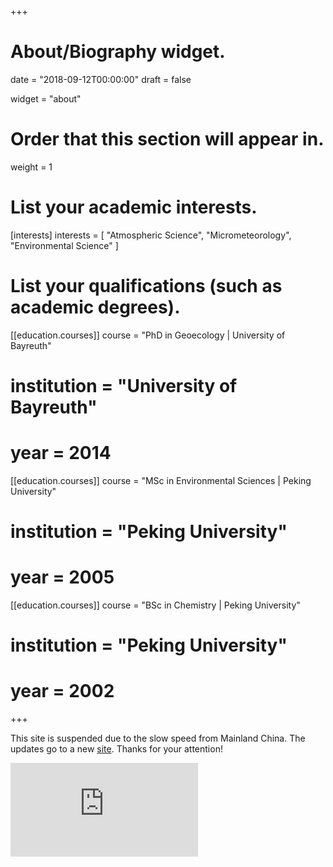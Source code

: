 +++
# About/Biography widget.

date = "2018-09-12T00:00:00"
draft = false

widget = "about"

# Order that this section will appear in.
weight = 1

# List your academic interests.
[interests]
  interests = [
    "Atmospheric Science",
    "Micrometeorology",
    "Environmental Science"
  ]

# List your qualifications (such as academic degrees).
[[education.courses]]
  course = "PhD in Geoecology | University of Bayreuth"
#  institution = "University of Bayreuth"
#  year = 2014

[[education.courses]]
  course = "MSc in Environmental Sciences | Peking University"
#  institution = "Peking University"
#  year = 2005

[[education.courses]]
  course = "BSc in Chemistry | Peking University"
#  institution = "Peking University"
#  year = 2002
 
+++

This site is suspended due to the slow speed from Mainland China. The updates go to a new [site](https://connect.xjtlu.edu.cn/user/pengzhao). Thanks for your attention!

[![](https://connect.xjtlu.edu.cn/artefact/file/download.php?file=269028&view=16290&embedded=1&text=248525)](https://connect.xjtlu.edu.cn/user/pengzhao)